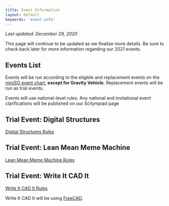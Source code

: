 ```yaml
---
title: Event Information
layout: default
keywords: 'event-info'
---
```


*Last updated: December 29, 2020*

This page will continue to be updated as we finalize more details. Be sure to check back later for more information regarding our 2021 events.

## Events List

Events will be run according to the eligible and replacement events on the [miniSO event chart](https://www.soinc.org/sites/default/files/uploaded_files/2021_MiniEvents_090820.pdf), **except for Gravity Vehicle**. Replacement events will be run as trial events.

Events will use national-level rules. Any national and invitational event clarifications will be published on our Scilympiad page

## Trial Event: Digital Structures

[Digital Structures Rules](docs/DigitalStructuresRules.pdf)

## Trial Event: Lean Mean Meme Machine

[Lean Mean Meme Machine Rules](docs/LeanMeanMemeMachineRules.pdf)

## Trial Event: Write It CAD It

[Write It CAD It Rules](docs/WriteItCadItRules.pdf) 

Write It CAD It will be using [FreeCAD](https://www.freecadweb.org/).